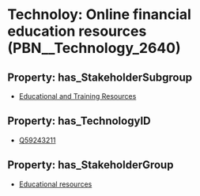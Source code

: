 # Technoloy: __Online financial education resources__ (PBN__Technology_2640)

## Property: has_StakeholderSubgroup

* [Educational and Training Resources](PBN__TechSubgroup_39)

## Property: has_TechnologyID

* [Q59243211](Q59243211)

## Property: has_StakeholderGroup

* [Educational resources](PBN__TechGroup_11)

